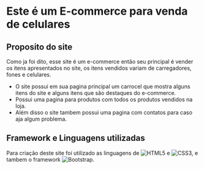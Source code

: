 # Este é um E-commerce para venda de celulares

## Proposito do site

Como ja foi dito, esse site é um e-commerce então seu principal é vender os itens apresentados no site, os itens vendidos variam de carregadores, fones e celulares.
* O site possui em sua pagina principal um carrocel que mostra alguns itens do site e alguns itens que são destaques do e-commerce.
* Possui uma pagina para produtos com todos os produtos vendidos na loja.
* Além disso o site tambem possui uma pagina com contatos para caso aja algum problema.

## Framework e Linguagens utilizadas

Para criação deste site foi utilizado as linguagens de ![HTML5](https://img.shields.io/badge/html5-%23E34F26.svg?style=for-the-badge&logo=html5&logoColor=white) e ![CSS3](https://img.shields.io/badge/css3-%231572B6.svg?style=for-the-badge&logo=css3&logoColor=white), e tambem o framework ![Bootstrap](https://img.shields.io/badge/bootstrap-%238511FA.svg?style=for-the-badge&logo=bootstrap&logoColor=white).
